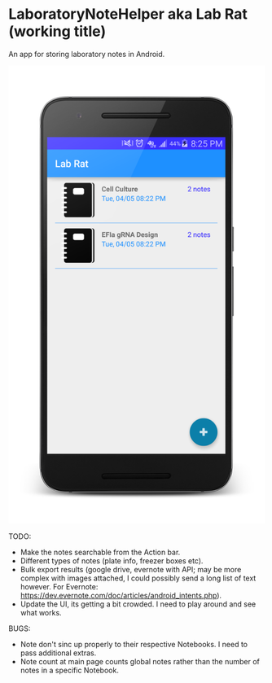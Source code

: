 # LaboratoryNoteHelper aka Lab Rat (working title)
An app for storing laboratory notes in Android.

![alt tag](labrat1.0.png)

TODO:
  - Make the notes searchable from the Action bar.
  - Different types of notes (plate info, freezer boxes etc).
  - Bulk export results (google drive, evernote with API; may be more complex with images attached, I could possibly send a long list of text however. For Evernote: https://dev.evernote.com/doc/articles/android_intents.php).
  - Update the UI, its getting a bit crowded. I need to play around and see what works. 

BUGS: 
  - Note don't sinc up properly to their respective Notebooks. I need to pass additional extras.
  - Note count at main page counts global notes rather than the number of notes in a specific Notebook.

